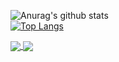 ![Anurag's github stats](https://github-readme-stats.vercel.app/api?username=ideateam&show_icons=true&theme=Gradient)<br/>
[![Top Langs](https://github-readme-stats.vercel.app/api/top-langs/?username=ideateam&layout=compact)](https://github.com/anuraghazra/github-readme-stats)

<a href="https://github.com/ideateam/github-readme-stats">
  <img align="center" src="https://github-readme-stats.vercel.app/api/pin/?username=ideateam&repo=github-readme-stats" />
</a>
<a href="https://github.com/ideateam/convoychat">
  <img align="center" src="https://github-readme-stats.vercel.app/api/pin/?username=ideateam&repo=convoychat" />
</a>
